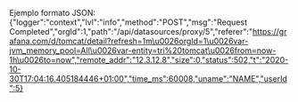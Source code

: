 Ejemplo formato JSON:
{"logger":"context","lvl":"info","method":"POST","msg":"Request Completed","orgId":1,"path":"/api/datasources/proxy/5","referer":"https://grafana.com/d/tomcat/detail?refresh=1m\u0026orgId=1\u0026var-jvm_memory_pool=All\u0026var-entity=tri%20tomcat\u0026from=now-1h\u0026to=now","remote_addr":"12.3.12.8","size":0,"status":502,"t":"2020-10-30T17:04:16.405184446+01:00","time_ms":60008,"uname":"NAME","userId":5}
